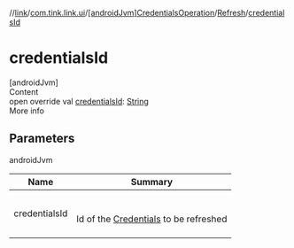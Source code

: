 //[link](../../../index.md)/[com.tink.link.ui](../../index.md)/[[androidJvm]CredentialsOperation](../index.md)/[Refresh](index.md)/[credentialsId](credentials-id.md)



# credentialsId  
[androidJvm]  
Content  
open override val [credentialsId](credentials-id.md): [String](https://kotlinlang.org/api/latest/jvm/stdlib/kotlin/-string/index.html)  
More info  


## Parameters  
  
androidJvm  
  
|  Name|  Summary| 
|---|---|
| <a name="com.tink.link.ui/CredentialsOperation.Refresh/credentialsId/#/PointingToDeclaration/"></a>credentialsId| <a name="com.tink.link.ui/CredentialsOperation.Refresh/credentialsId/#/PointingToDeclaration/"></a><br><br>Id of the [Credentials](../../../com.tink.model.credentials/[android-jvm]-credentials/index.md) to be refreshed<br><br>
  
  



